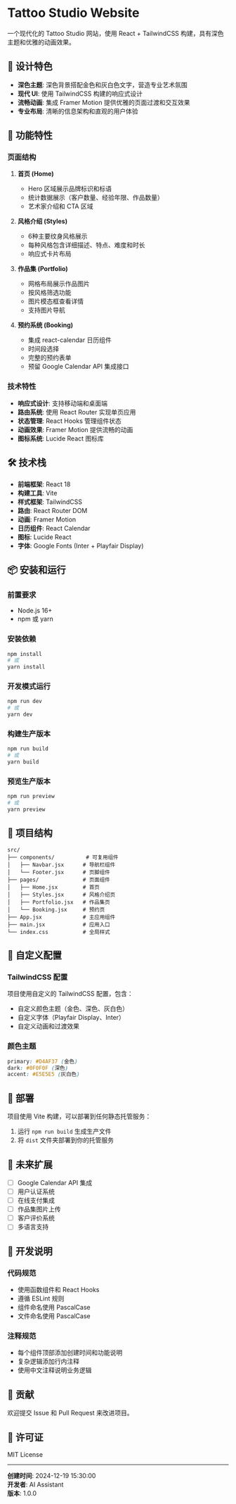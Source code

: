 # Tattoo Studio Website

一个现代化的 Tattoo Studio 网站，使用 React + TailwindCSS 构建，具有深色主题和优雅的动画效果。

## 🎨 设计特色

- **深色主题**: 深色背景搭配金色和灰白色文字，营造专业艺术氛围
- **现代 UI**: 使用 TailwindCSS 构建的响应式设计
- **流畅动画**: 集成 Framer Motion 提供优雅的页面过渡和交互效果
- **专业布局**: 清晰的信息架构和直观的用户体验

## 🚀 功能特性

### 页面结构
1. **首页 (Home)**
   - Hero 区域展示品牌标识和标语
   - 统计数据展示（客户数量、经验年限、作品数量）
   - 艺术家介绍和 CTA 区域

2. **风格介绍 (Styles)**
   - 6种主要纹身风格展示
   - 每种风格包含详细描述、特点、难度和时长
   - 响应式卡片布局

3. **作品集 (Portfolio)**
   - 网格布局展示作品图片
   - 按风格筛选功能
   - 图片模态框查看详情
   - 支持图片导航

4. **预约系统 (Booking)**
   - 集成 react-calendar 日历组件
   - 时间段选择
   - 完整的预约表单
   - 预留 Google Calendar API 集成接口

### 技术特性
- **响应式设计**: 支持移动端和桌面端
- **路由系统**: 使用 React Router 实现单页应用
- **状态管理**: React Hooks 管理组件状态
- **动画效果**: Framer Motion 提供流畅的动画
- **图标系统**: Lucide React 图标库

## 🛠️ 技术栈

- **前端框架**: React 18
- **构建工具**: Vite
- **样式框架**: TailwindCSS
- **路由**: React Router DOM
- **动画**: Framer Motion
- **日历组件**: React Calendar
- **图标**: Lucide React
- **字体**: Google Fonts (Inter + Playfair Display)

## 📦 安装和运行

### 前置要求
- Node.js 16+ 
- npm 或 yarn

### 安装依赖
```bash
npm install
# 或
yarn install
```

### 开发模式运行
```bash
npm run dev
# 或
yarn dev
```

### 构建生产版本
```bash
npm run build
# 或
yarn build
```

### 预览生产版本
```bash
npm run preview
# 或
yarn preview
```

## 🎯 项目结构

```
src/
├── components/          # 可复用组件
│   ├── Navbar.jsx      # 导航栏组件
│   └── Footer.jsx      # 页脚组件
├── pages/              # 页面组件
│   ├── Home.jsx        # 首页
│   ├── Styles.jsx      # 风格介绍页
│   ├── Portfolio.jsx   # 作品集页
│   └── Booking.jsx     # 预约页
├── App.jsx             # 主应用组件
├── main.jsx            # 应用入口
└── index.css           # 全局样式
```

## 🔧 自定义配置

### TailwindCSS 配置
项目使用自定义的 TailwindCSS 配置，包含：
- 自定义颜色主题（金色、深色、灰白色）
- 自定义字体（Playfair Display、Inter）
- 自定义动画和过渡效果

### 颜色主题
```css
primary: #D4AF37 (金色)
dark: #0F0F0F (深色)
accent: #E5E5E5 (灰白色)
```

## 🚀 部署

项目使用 Vite 构建，可以部署到任何静态托管服务：

1. 运行 `npm run build` 生成生产文件
2. 将 `dist` 文件夹部署到你的托管服务

## 🔮 未来扩展

- [ ] Google Calendar API 集成
- [ ] 用户认证系统
- [ ] 在线支付集成
- [ ] 作品集图片上传
- [ ] 客户评价系统
- [ ] 多语言支持

## 📝 开发说明

### 代码规范
- 使用函数组件和 React Hooks
- 遵循 ESLint 规则
- 组件命名使用 PascalCase
- 文件命名使用 PascalCase

### 注释规范
- 每个组件顶部添加创建时间和功能说明
- 复杂逻辑添加行内注释
- 使用中文注释说明业务逻辑

## 🤝 贡献

欢迎提交 Issue 和 Pull Request 来改进项目。

## 📄 许可证

MIT License

---

**创建时间**: 2024-12-19 15:30:00  
**开发者**: AI Assistant  
**版本**: 1.0.0
